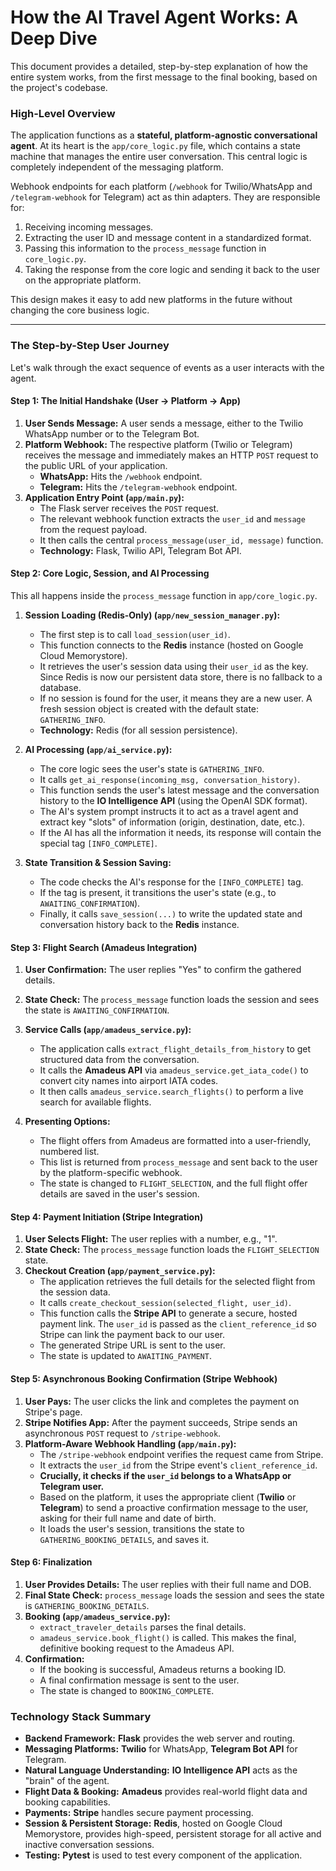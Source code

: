 # How the AI Travel Agent Works: A Deep Dive

This document provides a detailed, step-by-step explanation of how the entire system works, from the first message to the final booking, based on the project's codebase.

### High-Level Overview

The application functions as a **stateful, platform-agnostic conversational agent**. At its heart is the `app/core_logic.py` file, which contains a state machine that manages the entire user conversation. This central logic is completely independent of the messaging platform.

Webhook endpoints for each platform (`/webhook` for Twilio/WhatsApp and `/telegram-webhook` for Telegram) act as thin adapters. They are responsible for:
1.  Receiving incoming messages.
2.  Extracting the user ID and message content in a standardized format.
3.  Passing this information to the `process_message` function in `core_logic.py`.
4.  Taking the response from the core logic and sending it back to the user on the appropriate platform.

This design makes it easy to add new platforms in the future without changing the core business logic.

---

### The Step-by-Step User Journey

Let's walk through the exact sequence of events as a user interacts with the agent.

#### Step 1: The Initial Handshake (User -> Platform -> App)

1.  **User Sends Message:** A user sends a message, either to the Twilio WhatsApp number or to the Telegram Bot.
2.  **Platform Webhook:** The respective platform (Twilio or Telegram) receives the message and immediately makes an HTTP `POST` request to the public URL of your application.
    *   **WhatsApp:** Hits the `/webhook` endpoint.
    *   **Telegram:** Hits the `/telegram-webhook` endpoint.
3.  **Application Entry Point (`app/main.py`):**
    *   The Flask server receives the `POST` request.
    *   The relevant webhook function extracts the `user_id` and `message` from the request payload.
    *   It then calls the central `process_message(user_id, message)` function.
    *   **Technology:** Flask, Twilio API, Telegram Bot API.

#### Step 2: Core Logic, Session, and AI Processing

This all happens inside the `process_message` function in `app/core_logic.py`.

1.  **Session Loading (Redis-Only) (`app/new_session_manager.py`):**
    *   The first step is to call `load_session(user_id)`.
    *   This function connects to the **Redis** instance (hosted on Google Cloud Memorystore).
    *   It retrieves the user's session data using their `user_id` as the key. Since Redis is now our persistent data store, there is no fallback to a database.
    *   If no session is found for the user, it means they are a new user. A fresh session object is created with the default state: `GATHERING_INFO`.
    *   **Technology:** Redis (for all session persistence).

2.  **AI Processing (`app/ai_service.py`):**
    *   The core logic sees the user's state is `GATHERING_INFO`.
    *   It calls `get_ai_response(incoming_msg, conversation_history)`.
    *   This function sends the user's latest message and the conversation history to the **IO Intelligence API** (using the OpenAI SDK format).
    *   The AI's system prompt instructs it to act as a travel agent and extract key "slots" of information (origin, destination, date, etc.).
    *   If the AI has all the information it needs, its response will contain the special tag `[INFO_COMPLETE]`.

3.  **State Transition & Session Saving:**
    *   The code checks the AI's response for the `[INFO_COMPLETE]` tag.
    *   If the tag is present, it transitions the user's state (e.g., to `AWAITING_CONFIRMATION`).
    *   Finally, it calls `save_session(...)` to write the updated state and conversation history back to the **Redis** instance.

#### Step 3: Flight Search (Amadeus Integration)

1.  **User Confirmation:** The user replies "Yes" to confirm the gathered details.
2.  **State Check:** The `process_message` function loads the session and sees the state is `AWAITING_CONFIRMATION`.
3.  **Service Calls (`app/amadeus_service.py`):**
    *   The application calls `extract_flight_details_from_history` to get structured data from the conversation.
    *   It calls the **Amadeus API** via `amadeus_service.get_iata_code()` to convert city names into airport IATA codes.
    *   It then calls `amadeus_service.search_flights()` to perform a live search for available flights.

4.  **Presenting Options:**
    *   The flight offers from Amadeus are formatted into a user-friendly, numbered list.
    *   This list is returned from `process_message` and sent back to the user by the platform-specific webhook.
    *   The state is changed to `FLIGHT_SELECTION`, and the full flight offer details are saved in the user's session.

#### Step 4: Payment Initiation (Stripe Integration)

1.  **User Selects Flight:** The user replies with a number, e.g., "1".
2.  **State Check:** The `process_message` function loads the `FLIGHT_SELECTION` state.
3.  **Checkout Creation (`app/payment_service.py`):**
    *   The application retrieves the full details for the selected flight from the session data.
    *   It calls `create_checkout_session(selected_flight, user_id)`.
    *   This function calls the **Stripe API** to generate a secure, hosted payment link. The `user_id` is passed as the `client_reference_id` so Stripe can link the payment back to our user.
    *   The generated Stripe URL is sent to the user.
    *   The state is updated to `AWAITING_PAYMENT`.

#### Step 5: Asynchronous Booking Confirmation (Stripe Webhook)

1.  **User Pays:** The user clicks the link and completes the payment on Stripe's page.
2.  **Stripe Notifies App:** After the payment succeeds, Stripe sends an asynchronous `POST` request to `/stripe-webhook`.
3.  **Platform-Aware Webhook Handling (`app/main.py`):**
    *   The `/stripe-webhook` endpoint verifies the request came from Stripe.
    *   It extracts the `user_id` from the Stripe event's `client_reference_id`.
    *   **Crucially, it checks if the `user_id` belongs to a WhatsApp or Telegram user.**
    *   Based on the platform, it uses the appropriate client (**Twilio** or **Telegram**) to send a proactive confirmation message to the user, asking for their full name and date of birth.
    *   It loads the user's session, transitions the state to `GATHERING_BOOKING_DETAILS`, and saves it.

#### Step 6: Finalization

1.  **User Provides Details:** The user replies with their full name and DOB.
2.  **Final State Check:** `process_message` loads the session and sees the state is `GATHERING_BOOKING_DETAILS`.
3.  **Booking (`app/amadeus_service.py`):**
    *   `extract_traveler_details` parses the final details.
    *   `amadeus_service.book_flight()` is called. This makes the final, definitive booking request to the Amadeus API.
4.  **Confirmation:**
    *   If the booking is successful, Amadeus returns a booking ID.
    *   A final confirmation message is sent to the user.
    *   The state is changed to `BOOKING_COMPLETE`.

### Technology Stack Summary

*   **Backend Framework:** **Flask** provides the web server and routing.
*   **Messaging Platforms:** **Twilio** for WhatsApp, **Telegram Bot API** for Telegram.
*   **Natural Language Understanding:** **IO Intelligence API** acts as the "brain" of the agent.
*   **Flight Data & Booking:** **Amadeus** provides real-world flight data and booking capabilities.
*   **Payments:** **Stripe** handles secure payment processing.
*   **Session & Persistent Storage:** **Redis**, hosted on Google Cloud Memorystore, provides high-speed, persistent storage for all active and inactive conversation sessions.
*   **Testing:** **Pytest** is used to test every component of the application. 